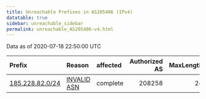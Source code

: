 ```yaml
---
title: Unreachable Prefixes in AS205406 (IPv4)
datatable: true
sidebar: unreachable_sidebar
permalink: unreachable_AS205406-v4.html
---
```


Data as of 2020-07-18 22:50:00 UTC


<div class="datatable-begin"></div>

| Prefix                                                   | Reason                                                                                                  | affected   |   Authorized AS |   MaxLength | Anchor                                         |   unreachable /24s |
|:---------------------------------------------------------|:--------------------------------------------------------------------------------------------------------|:-----------|----------------:|------------:|:-----------------------------------------------|-------------------:|
| [185.228.82.0/24](https://stat.ripe.net/185.228.82.0/24) | [INVALID ASN](https://rpki-validator.ripe.net/announcement-preview?asn=AS205406&prefix=185.228.82.0/24) | complete   |          208258 |          24 | [RIPE](unreachable_RIPE_NCC_RPKI_Root-v4.html) |                  1 |

<div class="datatable-end"></div>